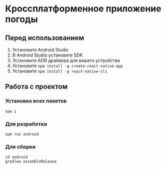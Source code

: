 # Кроссплатформенное приложение погоды

## Перед использованием

1. Установите Android Studio
2. В Android Studio установите SDK
3. Установите ADB драйвера для вашего устройства
4. Установите `npm install -g create-react-native-app`
5. Установите `npm install -g react-native-cli`


## Работа с проектом

### Установка всех пакетов
```npm i```

### Для разработки

```npm run android```

### Для сборки

```
cd android
gradlew assembleRelease
```
